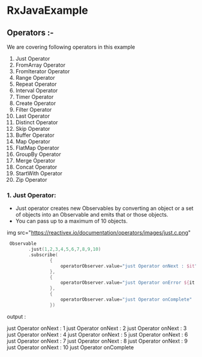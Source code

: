 # RxJavaExample

## Operators :-

We are covering following operators in this example

1. Just Operator
2. FromArray Operator
3. FromIterator Operator
4. Range Operator
5. Repeat Operator
6. Interval Operator
7. Timer Operator
8. Create Operator
9. Filter Operator
10. Last Operator
11. Distinct Operator
12. Skip Operator
13. Buffer Operator
14. Map Operator
15. FlatMap Operator
16. GroupBy Operator
17. Merge Operator
18. Concat Operator
19. StartWith Operator
20. Zip Operator

### 1. Just Operator:  

* Just operator creates new Observables by converting an object or a set of objects into an Observable and emits that or those objects.
* You can pass up to a maximum of 10 objects.


img src="https://reactivex.io/documentation/operators/images/just.c.png"

```kotlin
 Observable
        .just(1,2,3,4,5,6,7,8,9,10)
        .subscribe(
                {
                    operatorObserver.value="just Operator onNext : $it"
                },
                {
                    operatorObserver.value="just Operator onError ${it!!.message}"
                },
                {
                    operatorObserver.value="just Operator onComplete"
                })
  ``` 
 output : 

just Operator onNext : 1
just Operator onNext : 2
just Operator onNext : 3
just Operator onNext : 4
just Operator onNext : 5
just Operator onNext : 6
just Operator onNext : 7
just Operator onNext : 8
just Operator onNext : 9
just Operator onNext : 10
just Operator onComplete 